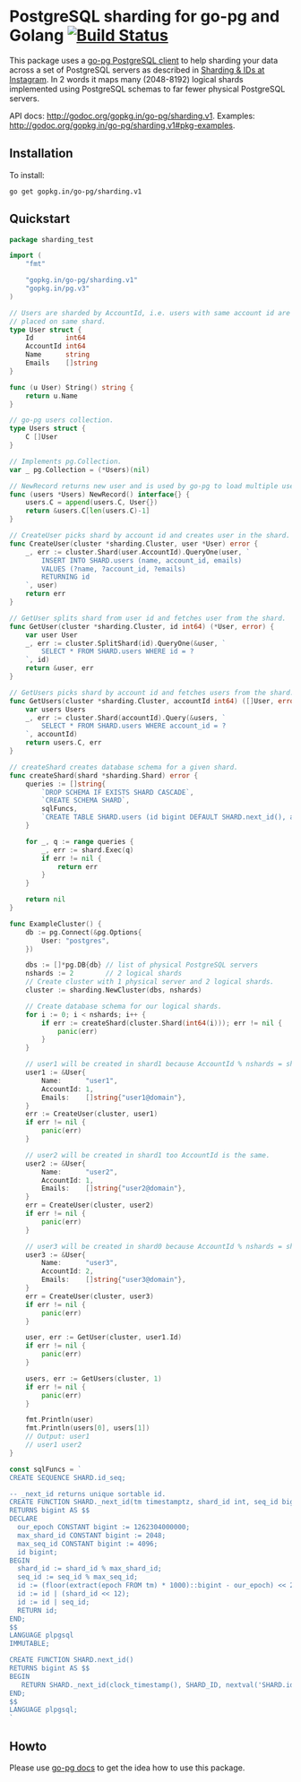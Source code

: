 # PostgreSQL sharding for go-pg and Golang [![Build Status](https://travis-ci.org/go-pg/sharding.svg)](https://travis-ci.org/go-pg/sharding)

This package uses a [go-pg PostgreSQL client](https://github.com/go-pg/pg) to help sharding your data across a set of PostgreSQL servers as described in [Sharding & IDs at Instagram](http://instagram-engineering.tumblr.com/post/10853187575/sharding-ids-at-instagram). In 2 words it maps many (2048-8192) logical shards implemented using PostgreSQL schemas to far fewer physical PostgreSQL servers.

API docs: http://godoc.org/gopkg.in/go-pg/sharding.v1.
Examples: http://godoc.org/gopkg.in/go-pg/sharding.v1#pkg-examples.

## Installation

To install:

    go get gopkg.in/go-pg/sharding.v1

## Quickstart

```go
package sharding_test

import (
	"fmt"

	"gopkg.in/go-pg/sharding.v1"
	"gopkg.in/pg.v3"
)

// Users are sharded by AccountId, i.e. users with same account id are
// placed on same shard.
type User struct {
	Id        int64
	AccountId int64
	Name      string
	Emails    []string
}

func (u User) String() string {
	return u.Name
}

// go-pg users collection.
type Users struct {
	C []User
}

// Implements pg.Collection.
var _ pg.Collection = (*Users)(nil)

// NewRecord returns new user and is used by go-pg to load multiple users.
func (users *Users) NewRecord() interface{} {
	users.C = append(users.C, User{})
	return &users.C[len(users.C)-1]
}

// CreateUser picks shard by account id and creates user in the shard.
func CreateUser(cluster *sharding.Cluster, user *User) error {
	_, err := cluster.Shard(user.AccountId).QueryOne(user, `
		INSERT INTO SHARD.users (name, account_id, emails)
		VALUES (?name, ?account_id, ?emails)
		RETURNING id
	`, user)
	return err
}

// GetUser splits shard from user id and fetches user from the shard.
func GetUser(cluster *sharding.Cluster, id int64) (*User, error) {
	var user User
	_, err := cluster.SplitShard(id).QueryOne(&user, `
		SELECT * FROM SHARD.users WHERE id = ?
	`, id)
	return &user, err
}

// GetUsers picks shard by account id and fetches users from the shard.
func GetUsers(cluster *sharding.Cluster, accountId int64) ([]User, error) {
	var users Users
	_, err := cluster.Shard(accountId).Query(&users, `
		SELECT * FROM SHARD.users WHERE account_id = ?
	`, accountId)
	return users.C, err
}

// createShard creates database schema for a given shard.
func createShard(shard *sharding.Shard) error {
	queries := []string{
		`DROP SCHEMA IF EXISTS SHARD CASCADE`,
		`CREATE SCHEMA SHARD`,
		sqlFuncs,
		`CREATE TABLE SHARD.users (id bigint DEFAULT SHARD.next_id(), account_id int, name text, emails text[])`,
	}

	for _, q := range queries {
		_, err := shard.Exec(q)
		if err != nil {
			return err
		}
	}

	return nil
}

func ExampleCluster() {
	db := pg.Connect(&pg.Options{
		User: "postgres",
	})

	dbs := []*pg.DB{db} // list of physical PostgreSQL servers
	nshards := 2        // 2 logical shards
	// Create cluster with 1 physical server and 2 logical shards.
	cluster := sharding.NewCluster(dbs, nshards)

	// Create database schema for our logical shards.
	for i := 0; i < nshards; i++ {
		if err := createShard(cluster.Shard(int64(i))); err != nil {
			panic(err)
		}
	}

	// user1 will be created in shard1 because AccountId % nshards = shard1.
	user1 := &User{
		Name:      "user1",
		AccountId: 1,
		Emails:    []string{"user1@domain"},
	}
	err := CreateUser(cluster, user1)
	if err != nil {
		panic(err)
	}

	// user2 will be created in shard1 too AccountId is the same.
	user2 := &User{
		Name:      "user2",
		AccountId: 1,
		Emails:    []string{"user2@domain"},
	}
	err = CreateUser(cluster, user2)
	if err != nil {
		panic(err)
	}

	// user3 will be created in shard0 because AccountId % nshards = shard0.
	user3 := &User{
		Name:      "user3",
		AccountId: 2,
		Emails:    []string{"user3@domain"},
	}
	err = CreateUser(cluster, user3)
	if err != nil {
		panic(err)
	}

	user, err := GetUser(cluster, user1.Id)
	if err != nil {
		panic(err)
	}

	users, err := GetUsers(cluster, 1)
	if err != nil {
		panic(err)
	}

	fmt.Println(user)
	fmt.Println(users[0], users[1])
	// Output: user1
	// user1 user2
}

const sqlFuncs = `
CREATE SEQUENCE SHARD.id_seq;

-- _next_id returns unique sortable id.
CREATE FUNCTION SHARD._next_id(tm timestamptz, shard_id int, seq_id bigint)
RETURNS bigint AS $$
DECLARE
  our_epoch CONSTANT bigint := 1262304000000;
  max_shard_id CONSTANT bigint := 2048;
  max_seq_id CONSTANT bigint := 4096;
  id bigint;
BEGIN
  shard_id := shard_id % max_shard_id;
  seq_id := seq_id % max_seq_id;
  id := (floor(extract(epoch FROM tm) * 1000)::bigint - our_epoch) << 23;
  id := id | (shard_id << 12);
  id := id | seq_id;
  RETURN id;
END;
$$
LANGUAGE plpgsql
IMMUTABLE;

CREATE FUNCTION SHARD.next_id()
RETURNS bigint AS $$
BEGIN
   RETURN SHARD._next_id(clock_timestamp(), SHARD_ID, nextval('SHARD.id_seq'));
END;
$$
LANGUAGE plpgsql;
`
```

## Howto

Please use [go-pg docs](https://github.com/go-pg/pg) to get the idea how to use this package.
